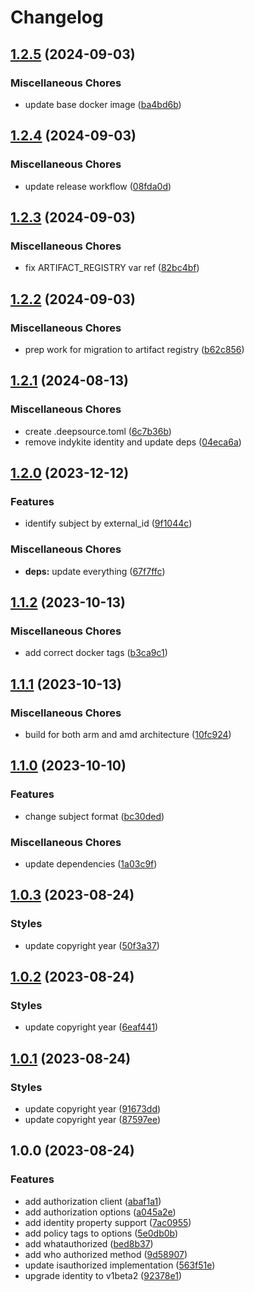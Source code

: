 # Changelog

## [1.2.5](https://github.com/indykite/opa-indykite-plugin/compare/v1.2.4...v1.2.5) (2024-09-03)


### Miscellaneous Chores

* update base docker image ([ba4bd6b](https://github.com/indykite/opa-indykite-plugin/commit/ba4bd6b34a393bd5e7f85fb89e2b6b1d88aae320))

## [1.2.4](https://github.com/indykite/opa-indykite-plugin/compare/v1.2.3...v1.2.4) (2024-09-03)


### Miscellaneous Chores

* update release workflow ([08fda0d](https://github.com/indykite/opa-indykite-plugin/commit/08fda0d09d30de42a01f009d71ee15b86ffc0d01))

## [1.2.3](https://github.com/indykite/opa-indykite-plugin/compare/v1.2.2...v1.2.3) (2024-09-03)


### Miscellaneous Chores

* fix ARTIFACT_REGISTRY var ref ([82bc4bf](https://github.com/indykite/opa-indykite-plugin/commit/82bc4bf313acefee16e045825c16afff2abd8b41))

## [1.2.2](https://github.com/indykite/opa-indykite-plugin/compare/v1.2.1...v1.2.2) (2024-09-03)


### Miscellaneous Chores

* prep work for migration to artifact registry ([b62c856](https://github.com/indykite/opa-indykite-plugin/commit/b62c85671b1aa44e96e268ae507dc85f880ae68b))

## [1.2.1](https://github.com/indykite/opa-indykite-plugin/compare/v1.2.0...v1.2.1) (2024-08-13)


### Miscellaneous Chores

* create .deepsource.toml ([6c7b36b](https://github.com/indykite/opa-indykite-plugin/commit/6c7b36bb31147f0be0682a05650a1d80ec6011e9))
* remove indykite identity and update deps ([04eca6a](https://github.com/indykite/opa-indykite-plugin/commit/04eca6aad3081c537cb21fb745342a430305990d))

## [1.2.0](https://github.com/indykite/opa-indykite-plugin/compare/v1.1.2...v1.2.0) (2023-12-12)


### Features

* identify subject by external_id ([9f1044c](https://github.com/indykite/opa-indykite-plugin/commit/9f1044c989213fd68b26548b241e7f5b617ccfb8))


### Miscellaneous Chores

* **deps:** update everything ([67f7ffc](https://github.com/indykite/opa-indykite-plugin/commit/67f7ffcb6d84580c0a3ce1959f672d449645444f))

## [1.1.2](https://github.com/indykite/opa-indykite-plugin/compare/v1.1.1...v1.1.2) (2023-10-13)


### Miscellaneous Chores

* add correct docker tags ([b3ca9c1](https://github.com/indykite/opa-indykite-plugin/commit/b3ca9c16f01e26b0b2c64b4c45953c83d19d6940))

## [1.1.1](https://github.com/indykite/opa-indykite-plugin/compare/v1.1.0...v1.1.1) (2023-10-13)


### Miscellaneous Chores

* build for both arm and amd architecture ([10fc924](https://github.com/indykite/opa-indykite-plugin/commit/10fc924cefb98417b5a3111885d86e582812d639))

## [1.1.0](https://github.com/indykite/opa-indykite-plugin/compare/v1.0.3...v1.1.0) (2023-10-10)


### Features

* change subject format ([bc30ded](https://github.com/indykite/opa-indykite-plugin/commit/bc30dedf236f918de2396d796ae580fda2d9920f))


### Miscellaneous Chores

* update dependencies ([1a03c9f](https://github.com/indykite/opa-indykite-plugin/commit/1a03c9f26ec8c7f4b541d960dc13846ae668dee2))

## [1.0.3](https://github.com/indykite/opa-indykite-plugin/compare/v1.0.2...v1.0.3) (2023-08-24)


### Styles

* update copyright year ([50f3a37](https://github.com/indykite/opa-indykite-plugin/commit/50f3a37e62ec1335ea0390cc1aa0b1d661c3c69e))

## [1.0.2](https://github.com/indykite/opa-indykite-plugin/compare/v1.0.1...v1.0.2) (2023-08-24)


### Styles

* update copyright year ([6eaf441](https://github.com/indykite/opa-indykite-plugin/commit/6eaf4418811bd4c60821023d3586d3c4e82e846e))

## [1.0.1](https://github.com/indykite/opa-indykite-plugin/compare/v1.0.0...v1.0.1) (2023-08-24)


### Styles

* update copyright year ([91673dd](https://github.com/indykite/opa-indykite-plugin/commit/91673dd87a9694c23a8500962af1d3809b79c5d6))
* update copyright year ([87597ee](https://github.com/indykite/opa-indykite-plugin/commit/87597eece23d1909e3adb599d9fd011d8d6c56d9))

## 1.0.0 (2023-08-24)


### Features

* add authorization client ([abaf1a1](https://github.com/indykite/opa-indykite-plugin/commit/abaf1a158c9bf328ecad4eec81d016cb2a8420fb))
* add authorization options ([a045a2e](https://github.com/indykite/opa-indykite-plugin/commit/a045a2e43ba07b2f1123e5249dc36b4e44825915))
* add identity property support ([7ac0955](https://github.com/indykite/opa-indykite-plugin/commit/7ac09556d18040ff7bd3180b267b29137a446b47))
* add policy tags to options ([5e0db0b](https://github.com/indykite/opa-indykite-plugin/commit/5e0db0b303697f2f11c3b73d0af56c52b11a6365))
* add whatauthorized ([bed8b37](https://github.com/indykite/opa-indykite-plugin/commit/bed8b37ea1d49a4e8da9abbf5db4294c6e9c4253))
* add who authorized method ([9d58907](https://github.com/indykite/opa-indykite-plugin/commit/9d5890781a9ec10e208c7c2d64f0005b048c3cb1))
* update isauthorized implementation ([563f51e](https://github.com/indykite/opa-indykite-plugin/commit/563f51ed00870f6f8fa3d6470e9b108c6ac975d2))
* upgrade identity to v1beta2 ([92378e1](https://github.com/indykite/opa-indykite-plugin/commit/92378e1f120c5c34c145690bb3d6316a9219a98d))

